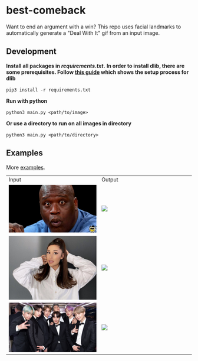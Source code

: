 # best-comeback

Want to end an argument with a win? This repo uses facial landmarks to automatically generate a "Deal With It" gif from an input image.

## Development

**Install all packages in _requirements.txt_.**
**In order to install dlib, there are some prerequisites. Follow [this guide](https://www.pyimagesearch.com/2017/03/27/how-to-install-dlib/) which shows the setup process for dlib**

```
pip3 install -r requirements.txt
```

**Run with python**

```
python3 main.py <path/to/image>
```

**Or use a directory to run on all images in directory**

```
python3 main.py <path/to/directory>
```

## Examples

More [examples](./examples/).

<table style="table-layout: fixed; width: 100%;">
<tr>
  <td>Input</td>
  <td>Output</td>
</tr>
<tr>
  <td width="50%"><img src="examples/1.jpeg" /></td>
  <td width="50%"><img src="examples/1.gif" /></td>
</tr>
<tr>
  <td width="50%"><img src="examples/2.jpeg" /></td>
  <td width="50%"><img src="examples/2.gif" /></td>
</tr>
<tr>
  <td width="50%"><img src="examples/3.jpeg" /></td>
  <td width="50%"><img src="examples/3.gif" /></td>
</tr>
</table>
